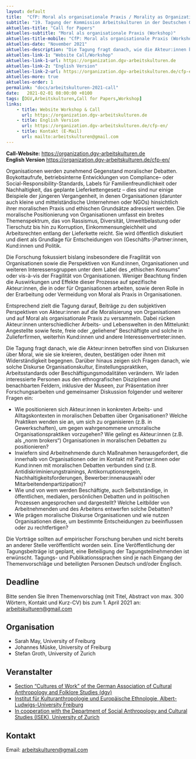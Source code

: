 ```yaml
---
layout: default
title:  "CfP: Moral als organisationale Praxis / Morality as Organizational Practice"
subtitle: "19. Tagung der Kommission Arbeitskulturen in der Deutschen Gesellschaft für Volkskunde (dgv), 11.–12. November 2021, Freiburg i. Br."
aktuelles-title: "Call for Papers"
aktuelles-subtitle: "Moral als organisationale Praxis (Workshop)"
aktuelles-title-mobile: "CfP: Moral als organisationale Praxis (Workshop)"
aktuelles-date: "November 2021"
aktuelles-description: "Die Tagung fragt danach, wie die Akteur:innen betroffen sind von Diskursen über Moral, wie sie sie kreieren, deuten, bestätigen oder ihnen mit Widerständigkeit begegnen."
aktuelles-link-1: "Website Call/Workshop"
aktuelles-link-1-url: https://organization.dgv-arbeitskulturen.de
aktuelles-link-2: "English Version"
aktuelles-link-2-url: https://organization.dgv-arbeitskulturen.de/cfp-en/
aktuelles-more: true
aktuelles-order: 1
permalink: "docs/arbeitskulturen-2021-call"
date:   2021-02-01 08:00:00 +0100
tags: [DGV,Arbeitskulturen,Call for Papers,Workshop]
links:
    - title: Website Workshop & Call
      url: https://organization.dgv-arbeitskulturen.de
    - title: English Version
      url: https://organization.dgv-arbeitskulturen.de/cfp-en/
    - title: Kontakt (E-Mail)
      url: mailto:arbeitskulturen@gmail.com
---
```

<div class="notification is-warning">
<strong>Call-Website:</strong> <a href="https://organization.dgv-arbeitskulturen.de">https://organization.dgv-arbeitskulturen.de</a>
<br /><strong>English Version</strong> <a href="https://organization.dgv-arbeitskulturen.de/cfp-en/">https://organization.dgv-arbeitskulturen.de/cfp-en/</a>
</div>

Organisationen werden zunehmend Gegenstand moralischer Debatten. Boykottaufrufe, betriebsinterne Entwicklungen von Compliance– oder Social-Responsibility-Standards, Labels für Familienfreundlichkeit oder Nachhaltigkeit, das geplante Lieferkettengesetz – dies sind nur einige Beispiele der jüngeren Vergangenheit, in denen Organisationen (darunter auch kleine und mittelständische Unternehmen oder NGOs) hinsichtlich ihrer moralischen Praxis und ethischen Grundsätze adressiert werden. Die moralische Positionierung von Organisationen umfasst ein breites Themenspektrum, das von Rassismus, Diversität, Umweltbelastung oder Tierschutz bis hin zu Korruption, Einkommensungleichheit und Arbeitsrechten entlang der Lieferkette reicht. Sie wird öffentlich diskutiert und dient als Grundlage für Entscheidungen von (Geschäfts-)Partner:innen, Kund:innen und Politik. 

Die Forschung fokussiert bislang insbesondere die Fragilität von Organisationen sowie die Perspektiven von Kund:innen, Organisationen und weiteren Interessensgruppen unter dem Label des „ethischen Konsums“ oder vis-à-vis der Fragilität von Organisationen. Weniger Beachtung finden die Auswirkungen und Effekte dieser Prozesse auf spezifische Akteur:innen, die in oder für Organisationen arbeiten, sowie deren Rolle in der Erarbeitung oder Vermeidung von Moral als Praxis in Organisationen.  

Entsprechend zielt die Tagung darauf, Beiträge zu den subjektiven Perspektiven von Akteur:innen auf die Moralisierung von Organisationen und auf Moral als organisationale Praxis zu versammeln. Dabei rücken Akteur:innen unterschiedlicher Arbeits- und Lebenswelten in den Mittelunkt: Angestellte sowie feste, freie oder „geliehene“ Beschäftigte und solche in Zulieferfirmen, weiterhin Kund:innen und andere Interessenvertreter:innen.

Die Tagung fragt danach, wie die Akteur:innen betroffen sind von Diskursen über Moral, wie sie sie kreieren, deuten, bestätigen oder ihnen mit Widerständigkeit begegnen. Darüber hinaus zeigen sich Fragen danach, wie solche Diskurse Organisationskultur, Einstellungspraktiken, Arbeitsstandards oder Beschäftigungsmodalitäten verändern.
Wir laden interessierte Personen aus den ethnografischen Disziplinen und benachbarten Feldern, inklusive der Museen, zur Präsentation ihrer Forschungsarbeiten und gemeinsamer Diskussion folgender und weiterer Fragen ein:

* Wie positionieren sich Akteur:innen in konkreten Arbeits- und Alltagskontexten in moralischen Debatten über Organisationen? Welche Praktiken wenden sie an, um sich zu organisieren (z.B. in Gewerkschaften), um gegen wahrgenommene unmoralische Organisationspraktiken vorzugehen? Wie gelingt es Akteur:innen (z.B. als „norm brokers“) Organisationen in moralischen Debatten zu positionieren?
* Inwiefern sind Arbeitnehmende durch Maßnahmen herausgefordert, die innerhalb von Organisationen oder im Kontakt mit Partner:innen oder Kund:innen mit moralischen Debatten verbunden sind (z.B. Antidiskriminierungstrainings, Antikorruptionsregeln, Nachhaltigkeitsforderungen, Bewerber:innenauswahl oder Mitarbeitendenpartizipation)?
* Wie und von wem werden Beschäftigte, auch Selbstständige, in öffentlichen, medialen, persönlichen Debatten und in politischen Prozessen angesprochen und dargestellt? Welche Leitbilder von Arbeitnehmenden und des Arbeitens entwerfen solche Debatten?
* Wie prägen moralische Diskurse Organisationen und wie nutzen Organisationen diese, um bestimmte Entscheidungen zu beeinflussen oder zu rechtfertigen?

Die Vorträge sollten auf empirischer Forschung beruhen und nicht bereits an anderer Stelle veröffentlicht worden sein. Eine Veröffentlichung der Tagungsbeiträge ist geplant, eine Beteiligung der Tagungsteilnehmenden ist erwünscht. Tagungs- und Publikationssprachen sind je nach Eingang der Themenvorschläge und beteiligten Personen Deutsch und/oder Englisch.

## Deadline
Bitte senden Sie Ihren Themenvorschlag (mit Titel, Abstract von max. 300 Wörtern, Kontakt und Kurz-CV) bis zum 1. April 2021 an: [arbeitskulturen@gmail.com](mailto:arbeitskulturen@gmail.com)

## Organisation
* Sarah May, University of Freiburg 
* Johannes Müske, University of Freiburg
* Stefan Groth, University of Zurich

## Veranstalter
* [Section “Cultures of Work” of the German Association of Cultural Anthropology and Folklore Studies (dgv)](https://www.dgv-arbeitskulturen.de)
* [Institut für Kulturanthropologie und Europäische Ethnologie, Albert-Ludwigs-University Freiburg](https://www.kaee.uni-freiburg.de)
* [In cooperation with the Department of Social Anthropology and Cultural Studies (ISEK), University of Zurich](https://www.isek.uzh.ch/de/populärekulturen.html)

## Kontakt
Email: [arbeitskulturen@gmail.com](mailto:arbeitskulturen@gmail.com)